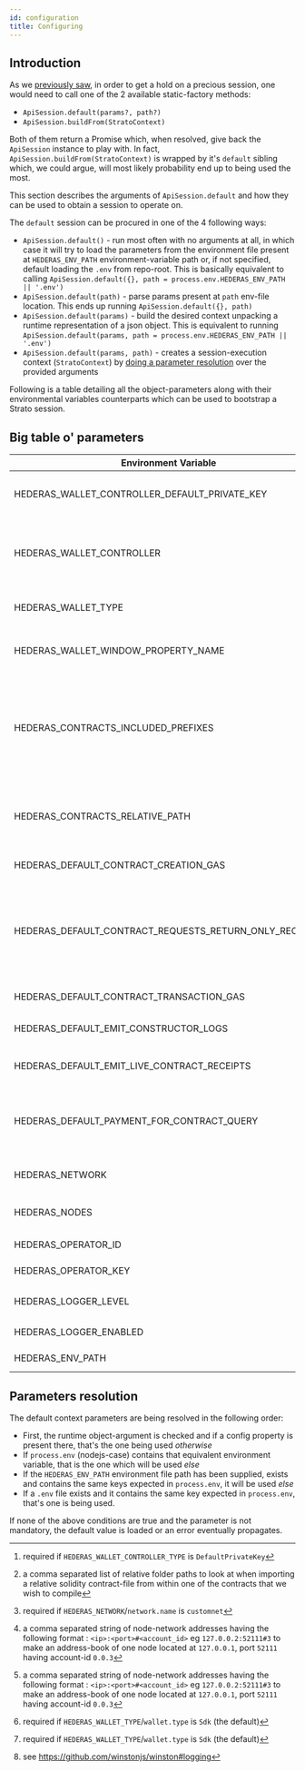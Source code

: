 ```yaml
---
id: configuration
title: Configuring
---
```


## Introduction
As we [previously saw](./quick-start.md), in order to get a hold on a precious session, one would need to call one of the 2 available static-factory methods:
* `ApiSession.default(params?, path?)`
* `ApiSession.buildFrom(StratoContext)`

Both of them return a Promise which, when resolved, give back the `ApiSession` instance to play with. In fact, `ApiSession.buildFrom(StratoContext)` is wrapped by it's `default` sibling which, we could argue, will most likely probability end up to being used the most. 

This section describes the arguments of `ApiSession.default` and how they can be used to obtain a session to operate on.

The `default` session can be procured in one of the 4 following ways:
* `ApiSession.default()` - run most often with no arguments at all, in which case it will try to load the parameters from the environment file present at `HEDERAS_ENV_PATH` environment-variable path or, if not specified, default loading the `.env` from repo-root. This is basically equivalent to calling `ApiSession.default({}, path = process.env.HEDERAS_ENV_PATH || '.env')`
* `ApiSession.default(path)` - parse params present at `path` env-file location. This ends up running `ApiSession.default({}, path)`
* `ApiSession.default(params)` - build the desired context unpacking a runtime representation of a json object. This is equivalent to running `ApiSession.default(params, path = process.env.HEDERAS_ENV_PATH || '.env')`
* `ApiSession.default(params, path)` - creates a session-execution context (`StratoContext`) by [doing a parameter resolution](#parameters-resolution) over the provided arguments

Following is a table detailing all the object-parameters along with their environmental variables counterparts which can be used to bootstrap a Strato session.

## Big table o' parameters
| Environment Variable | Parameter Property | Required  | Type | Default | Description |
| ---                  | ---                      | ---  | ---                                  | --- | ---                       |
| HEDERAS_WALLET_CONTROLLER_DEFAULT_PRIVATE_KEY | wallet.controller.default.operatorKey | [^default-operatorKey] | - | - | The private-key used by the operators when switching accounts on a `Sdk` wallet using a `DefaultPrivateKeyWalletController`
| HEDERAS_WALLET_CONTROLLER | wallet.controller.type | - | `Hedera`, `DefaultPrivateKey` | `Hedera` | The type of wallet-controller deployed. It's basically laying out the foundation of wallet-integration since a `controller` can propagate either an account-change or a network change.
| HEDERAS_WALLET_TYPE | wallet.type | No | `Sdk` | `Sdk` | The wallet type used for the underlying session interactions (see [wallets](./guides/wallet.md) guide)
| HEDERAS_WALLET_WINDOW_PROPERTY_NAME | wallet.window.propName | No | string | `hedera` | When bundling, the property location of the [`HIP-338 compliant` wallet definition](https://hips.hedera.com/hip/hip-338) available on the global, `window` object
| HEDERAS_CONTRACTS_INCLUDED_PREFIXES | - | No | [^relative-path-prefixes] | `contracts` | The places to search for imported contract paths from within a solidity code. The contract's parent folder is the first one being searched, followed by the project's `node_modules` and then, if nothing matches, the rest of the included prefixes are looked at in the order in which they are defined
| HEDERAS_CONTRACTS_RELATIVE_PATH | - | No | path | `contracts` | The name of the folder relative to the project root directory where all the solidity contracts are expected to reside. This is used when Strato is doing the contract compiling of a given relative-pathed contract
| HEDERAS_DEFAULT_CONTRACT_CREATION_GAS      | session.defaults.contractCreationGas             | No  | number  | 150000     | The default amount spent for creating a contract on the network
| HEDERAS_DEFAULT_CONTRACT_REQUESTS_RETURN_ONLY_RECEIPTS    | session.defaults.onlyReceiptsFromContractRequests           | No  | boolean  | true     | `true` to return _only_ receipts for all state-mutating/transactions live-contract call, `false` otherwise. Contract queries (non-mutating calls) are not affected by this param. If desired, can be tweaked by the `onlyReceipt` contract-call meta-argument at an individual level.
| HEDERAS_DEFAULT_CONTRACT_TRANSACTION_GAS   | session.defaults.contractTransactionGas          | No  | number  | 169000     | The default amount given when executing a contract transaction
| HEDERAS_DEFAULT_EMIT_CONSTRUCTOR_LOGS      | session.defaults.emitConstructorLogs             | No  | boolean | `true`    | `true` to emit the constructor logs at contract-creation time, `false` otherwise
| HEDERAS_DEFAULT_EMIT_LIVE_CONTRACT_RECEIPTS     | session.defaults.emitLiveContractReceipts   | No  | boolean | `false`   | `true` to ask for and emit the receipts originating from live-contract calls, `false` otherwise
| HEDERAS_DEFAULT_PAYMENT_FOR_CONTRACT_QUERY      | session.defaults.paymentForContractQuery    | No  | number  | 1000000  | The default amount of tinybars payed for doing a contract query call. ~~If not specified, relies on an upper limit given by the Hedera's SDK which is, currently, 1ℏ~~ ( might change in the future, see [#11](https://github.com/buidler-labs/hedera-strato-js/issues/11) )
| HEDERAS_NETWORK      | network.name             | Yes  | `previewnet`, `testnet`, `mainnet`, `customnet` | -   | The network profile to use
| HEDERAS_NODES | network.nodes | [^customnet-hedera-network] | [^customnet-nodes] | - | A condensed address-book representation of the network nodes (see[^customnet-nodes])
| HEDERAS_OPERATOR_ID  | wallet.hedera.operatorId | [^wallet-type-hedera] | - | - | The account-id of the operator running a `Sdk` wallet
| HEDERAS_OPERATOR_KEY | wallet.hedera.operatorKey | [^wallet-type-hedera] | - | - | The operator private-key of the operator running a `Sdk` wallet
| HEDERAS_LOGGER_LEVEL | logger.level | No | `error`, `warn`, `info`, `verbose`, `debug`, `silly` | `info` | The logger sensitivity [^winston-logger-github]
| HEDERAS_LOGGER_ENABLED | logger.enabled | No | boolean | `false` | `true` to enable the logger, `false` otherwise
| HEDERAS_ENV_PATH | - | No | path | `.env` | The path of the `.env` like file used to source the config parameters from

<!-- Be careful with the order of the generated footnotes! Rendering them always maintains the same order and markdown has to be aligned with this otherwise the reference links won't work -->
[^winston-logger-github]: see https://github.com/winstonjs/winston#logging
[^wallet-type-hedera]: required if `HEDERAS_WALLET_TYPE`/`wallet.type` is `Sdk` (the default)
[^customnet-nodes]: a comma separated string of node-network addresses having the following format : `<ip>:<port>#<account_id>` eg `127.0.0.2:52111#3` to make an address-book of one node located at `127.0.0.1`, port `52111` having account-id `0.0.3` 
[^customnet-hedera-network]: required if `HEDERAS_NETWORK`/`network.name` is `customnet`
[^relative-path-prefixes]: a comma separated list of relative folder paths to look at when importing a relative solidity contract-file from within one of the contracts that we wish to compile
[^default-operatorKey]: required if `HEDERAS_WALLET_CONTROLLER_TYPE` is `DefaultPrivateKey`

## Parameters resolution
The default context parameters are being resolved in the following order:
* First, the runtime object-argument is checked and if a config property is present there, that's the one being used _otherwise_
* If `process.env` (nodejs-case) contains that equivalent environment variable, that is the one which will be used _else_
* If the `HEDERAS_ENV_PATH` environment file path has been supplied, exists and contains the same keys expected in `process.env`, it will be used _else_
* If a `.env` file exists and it contains the same key expected in `process.env`, that's one is being used.

If none of the above conditions are true and the parameter is not mandatory, the default value is loaded or an error eventually propagates.